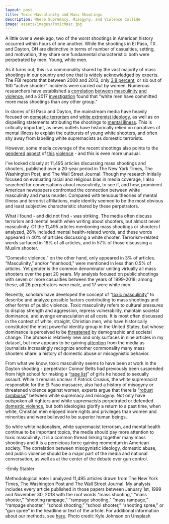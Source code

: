 ```yaml
---
layout: post
title: Toxic Masculinity and Mass Shootings
description: Where Supremacy, Misogyny, and Violence Collide
image: assets/images/ToxicMasc.jpg
---
```


A little over a week ago, two of the worst shootings in American history occurred within hours of one another. While the shootings in El Paso, TX and Dayton, OH are distinctive in terms of number of casualties, setting, and motivation, they share one fundamental characteristic: both were perpetrated by men. Young, white men.

As it turns out, this is a commonality shared by the vast majority of mass shootings in our country and one that is widely acknowledged by experts. The FBI reports that between 2000 and 2013, only <a href="https://www.theguardian.com/technology/2018/apr/04/youtube-shooting-gun-attacks-in-the-us-are-rarely-carried-out-by-women/"><u>3.8 percent</u></a>, or six out of 160 “active shooter” incidents were carried out by women. Numerous researchers have established a <a href="https://journals.sagepub.com/doi/abs/10.1177/1097184X16664952/"><u>correlation</u></a> <a href="https://journals.sagepub.com/doi/10.1177/1097184X14523432/"><u>between</u></a> <a href="https://www.tandfonline.com/doi/abs/10.5172/hesr.2010.19.4.451/"><u>masculinity</u></a> <a href="https://www.ncbi.nlm.nih.gov/pubmed/19202132/"><u>and</u></a> <a href="https://www.mediaandminorities.org/methods/"><u>violence</u></a>, and a 2017 <a href="https://journals.sagepub.com/doi/abs/10.1177/0002764203046010010/"><u>investigation</u></a> found that “white men have committed more mass shootings than any other group.”

In stories of El Paso and Dayton, the mainstream media have heavily focused on <a href="https://www.washingtonpost.com/outlook/white-nationalist-killers-are-terrorists-we-should-fight-them-like-terrorists/2019/08/08/3f8b761a-b964-11e9-bad6-609f75bfd97f_story.html/"><u>domestic terrorism</u></a> and <a href="https://www.nytimes.com/interactive/2019/08/04/us/white-extremist-active-shooter.html?searchResultPosition=4/"><u>white extremist ideology</u></a>, as well as on dispelling statements attributing the shootings to <a href="https://www.cbsnews.com/news/el-paso-dayton-mass-shootings-role-of-mental-illness//"><u>mental illness</u></a>. This is critically important, as news outlets have historically relied on narratives of mental illness to explain the outbursts of young white shooters, and often shy away from labelling white supremacists as domestic terrorists.

However, some media coverage of the recent shootings also points to the <a href="https://www.nytimes.com/2019/08/10/us/mass-shootings-misogyny-dayton.html/"><u>gendered</u></a> <a href="https://abcnews.go.com/US/alleged-dayton-gunman-connor-betts-showed-signs-misogyny/story?id=64826324/"><u>aspect</u></a> of <a href="http://theconversation.com/el-paso-we-need-to-examine-the-role-masculinity-plays-in-mass-shootings-121533/"><u>this</u></a> <a href="https://www.thedailybeast.com/when-it-comes-to-mass-shootings-its-the-misogyny-stupid/"><u>violence</u></a> - and this is even more unusual.

I've looked closely at 11,495 articles discussing mass shootings and shooters, published over a 20-year period in The New York Times, The Washington Post, and The Wall Street Journal. Though my research initially focused on evaluating racial and religious bias in media coverage, I also searched for conversations about masculinity, to see if, and how, prominent American newspapers confronted the connection between white masculinity and mass murder. Compared with tenuous theories of mental illness and terrorist affiliations, male identity seemed to be the most obvious and least subjective characteristic shared by these perpetrators.

What I found - and did not find - was striking. The media often discuss terrorism and mental health when writing about shooters, but almost never masculinity. Of the 11,495 articles mentioning mass shootings or shooters I analyzed, 26% included mental health-related words, and these words appeared in 40% of articles discussing a white shooter. Terrorism-related words surfaced in 16% of all articles, and in 57% of those discussing a Muslim shooter.

“Domestic violence,” on the other hand, only appeared in 3% of articles. “Masculinity,” and/or “manhood,” were mentioned in less than 0.5% of articles. Yet gender is the common denominator uniting virtually all mass shooters over the past 20 years. My analysis focused on public shootings with seven or more casualties between the years of 1999-2018; among these, all 26 perpetrators were male, and 17 were white men.

Recently, scholars have developed the concept of “<a href="https://www.tandfonline.com/doi/pdf/10.1080/10402659.2017.1308723?needAccess=true/"><u>toxic masculinity</u></a>” to describe and analyze possible factors contributing to mass shootings and other forms of public violence. Toxic masculinity refers to cultural pressures to display strength and aggression, repress vulnerability, maintain societal dominance, and avenge emasculation at all costs. It is most often discussed in the context of white, straight, Christian men, who have historically constituted the most powerful identity group in the United States, but whose dominance is perceived to be <a href="https://www.nytimes.com/2018/04/24/us/politics/trump-economic-anxiety.html/"><u>threatened</u></a> by demographic and societal change. The phrase is relatively new and only surfaces in nine articles in my dataset, but now appears to be gaining <a href="https://www.motherjones.com/crime-justice/2019/06/domestic-violence-misogyny-incels-mass-shootings/?fbclid=IwAR3jb75dU0R-vBygIfcGLnzw6q5IlPOaaI9RFmK8F8ZrhzbMQKxc9JE4_2U/"><u>attention</u></a> from the media as journalists increasingly recognize another commonality many mass shooters share: a history of domestic abuse or misogynistic behavior.

From what we know, toxic masculinity seems to have been at work in the Dayton shooting - perpetrator Connor Betts had previously been suspended from high school for making a “<a href="https://www.vox.com/identities/2019/8/5/20754918/dayton-ohio-shooter-rape-list-mass-shootings-misogyny-link/"><u>rape list</u></a>” of girls he hoped to sexually assault. While it remains unclear if Patrick Crusius, the white supremacist responsible for the El Paso massacre, also had a history of misogyny or threatened violence against women, experts argue that there is “<a href="https://www.adl.org/resources/reports/when-women-are-the-enemy-the-intersection-of-misogyny-and-white-supremacy/"><u>robust symbiosis</u></a>” between white supremacy and misogyny. Not only have outspoken alt righters and white supremacists perpetrated or defended <a href="https://www.adl.org/resources/reports/when-women-are-the-enemy-the-intersection-of-misogyny-and-white-supremacy#the-alt-right-has-a-woman-problem-/"><u>domestic violence</u></a>, but both ideologies glorify a return to a past time, when white, Christian men enjoyed more rights and privileges than women and minorities and were believed to be superior human beings.

So while white nationalism, white supremacist terrorism, and mental health continue to be important topics, the media should pay more attention to toxic masculinity. It is a common thread linking together many mass shootings and it is a pernicious force gaining momentum in American society. The correlation between misogynistic ideology, domestic abuse, and public violence should be a major part of the media and national conversation, as well as at the center of the debate over gun control.

-Emily Stabler

Methodological note: I analyzed 11,495 articles drawn from The New York Times, The Washington Post and The Wall Street Journal. My analysis includes every article published in those papers between January 1st, 1999 and November 30, 2018 with the root words “mass shooting,” “mass shooter,” “shooting rampage,” “rampage shooting,” “mass rampage,” “rampage shooter,” “school shooting,” “school shooter,” “shooting spree,” or “gun spree” in the headline or text of the article. For additional information about our methods, see <a href="https://www.mediaandminorities.org/methods/"><u>here</u></a>. Photo credit: Kyle Johnson on Unsplash
